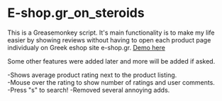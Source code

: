 # E-shop.gr_on_steroids
This is a Greasemonkey script. It's main functionality is to make my life easier by showing reviews without having to open each product page individualy on Greek eshop site e-shop.gr.
[Demo here](https://raw.githubusercontent.com/JimTortex/E-shop.gr_on_steroids/master/images/demo.jpg)

Some other features were added later and more will be added if asked.

-Shows average product rating next to the product listing.  
-Mouse over the rating to show number of ratings and user comments.  
-Press "s" to search!
-Removed several annoying adds.
